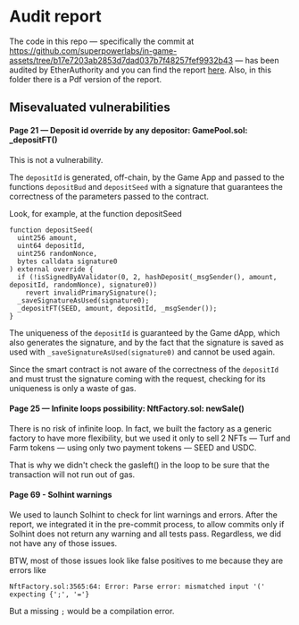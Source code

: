# Audit report

The code in this repo — specifically the commit at https://github.com/superpowerlabs/in-game-assets/tree/b17e7203ab2853d7dad037b7f48257fef9932b43 — has been audited by EtherAuthority and you can find the report [here](https://etherauthority.io/mobland-protocol-smart-contract-audit/). Also, in this folder there is a Pdf version of the report.

## Misevaluated vulnerabilities

#### Page 21 — Deposit id override by any depositor: GamePool.sol: \_depositFT()

This is not a vulnerability.

The `depositId` is generated, off-chain, by the Game App and passed to the functions `depositBud` and `depositSeed` with a signature that guarantees the correctness of the parameters passed to the contract.

Look, for example, at the function depositSeed

```solidity
function depositSeed(
  uint256 amount,
  uint64 depositId,
  uint256 randomNonce,
  bytes calldata signature0
) external override {
  if (!isSignedByAValidator(0, 2, hashDeposit(_msgSender(), amount, depositId, randomNonce), signature0))
    revert invalidPrimarySignature();
  _saveSignatureAsUsed(signature0);
  _depositFT(SEED, amount, depositId, _msgSender());
}

```

The uniqueness of the `depositId` is guaranteed by the Game dApp, which also generates the signature, and by the fact that the signature is saved as used with `_saveSignatureAsUsed(signature0)` and cannot be used again.

Since the smart contract is not aware of the correctness of the `depositId` and must trust the signature coming with the request, checking for its uniqueness is only a waste of gas.

#### Page 25 — Infinite loops possibility: NftFactory.sol: newSale()

There is no risk of infinite loop. In fact, we built the factory as a generic factory to have more flexibility, but we used it only to sell 2 NFTs — Turf and Farm tokens — using only two payment tokens — SEED and USDC.

That is why we didn't check the gasleft() in the loop to be sure that the transaction will not run out of gas.

#### Page 69 - Solhint warnings

We used to launch Solhint to check for lint warnings and errors. After the report, we integrated it in the pre-commit process, to allow commits only if Solhint does not return any warning and all tests pass. Regardless, we did not have any of those issues.

BTW, most of those issues look like false positives to me because they are errors like

```
NftFactory.sol:3565:64: Error: Parse error: mismatched input '('
expecting {';', '='}
```

But a missing `;` would be a compilation error.
